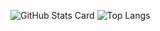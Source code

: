 ![GitHub Stats Card](https://github-readme-stats.vercel.app/api?username=kogepanh&show_icons=true&count_private=true)
![Top Langs](https://github-readme-stats.vercel.app/api/top-langs/?username=kogepanh)
